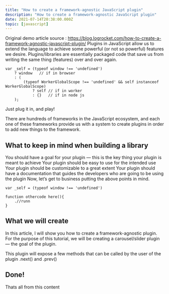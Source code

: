 ```yaml
---
title: "How to create a framework-agnostic JavaScript plugin"
description: "How to create a framework-agnostic JavaScript plugin"
date: 2021-07-14T20:38:00.000Z
topic: [javascript]
---
```

Original demo article source : https://blog.logrocket.com/how-to-create-a-framework-agnostic-javascript-plugin/
Plugins in JavaScript allow us to extend the language to achieve some powerful (or not so powerful) features we desire. Plugins/libraries are essentially packaged code that save us from writing the same thing (features) over and over again.

```
var _self = (typeof window !== 'undefined')
	? window   // if in browser
	: (
		(typeof WorkerGlobalScope !== 'undefined' && self instanceof WorkerGlobalScope)
			? self // if in worker
			: {}   // if in node js
	);
```

Just plug it in, and play!

There are hundreds of frameworks in the JavaScript ecosystem, and each one of these frameworks provide us with a system to create plugins in order to add new things to the framework.

## What to keep in mind when building a library

You should have a goal for your plugin — this is the key thing your plugin is meant to achieve
Your plugin should be easy to use for the intended use
Your plugin should be customizable to a great extent
Your plugin should have a documentation that guides the developers who are going to be using the plugin
Now, let’s get to business putting the above points in mind.

```
var _self = (typeof window !== 'undefined')

function othercode here(){
	.//runn
}
```


## What we will create

In this article, I will show you how to create a framework-agnostic plugin. For the purpose of this tutorial, we will be creating a carousel/slider plugin — the goal of the plugin.

This plugin will expose a few methods that can be called by the user of the plugin .next() and .prev()

## Done!

Thats all from this content


